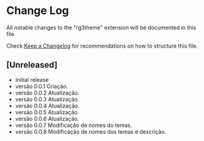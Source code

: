 # Change Log

All notable changes to the "rg3theme" extension will be documented in this file.

Check [Keep a Changelog](http://keepachangelog.com/) for recommendations on how to structure this file.

## [Unreleased]

- Initial release
- versão 0.0.1 Criação.
- versão 0.0.2 Atualização.
- versão 0.0.3 Atualização.
- versão 0.0.4 Atualização.
- versão 0.0.5 Atualização.
- versão 0.0.6 Atualização.
- versão 0.0.7 Modificação de nomes do temas.
- versão 0.0.8 Modificação de nomes dos temas e descrição.
